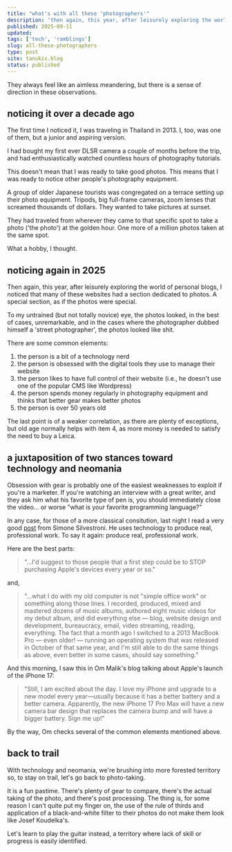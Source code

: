 ```yaml
---
title: "what's with all these 'photographers'"
description: 'then again, this year, after leisurely exploring the world of personal blogs, I noticed that many of these websites had a section dedicated to photos. A special section, as if the photos were special.'
published: 2025-09-11
updated:
tags: ['tech', 'ramblings']
slug: all-these-photographers
type: post
site: tanukis.blog
status: published
---
```


They always feel like an aimless meandering, but there is a sense of direction in these observations.

## noticing it over a decade ago

The first time I noticed it, I was traveling in Thailand in 2013. I, too, was one of them, but a junior and aspiring version.

I had bought my first ever DLSR camera a couple of months before the trip, and had enthusiastically watched countless hours of photography tutorials.

This doesn't mean that I was ready to take good photos. This means that I was ready to notice other people's photography equipment.

A group of older Japanese tourists was congregated on a terrace setting up their photo equipment. Tripods, big full-frame cameras, zoom lenses that screamed thousands of dollars. They wanted to take pictures at sunset.

They had traveled from wherever they came to that specific spot to take a photo ('the photo') at the golden hour. One more of a million photos taken at the same spot.

What a hobby, I thought.

## noticing again in 2025

Then again, this year, after leisurely exploring the world of personal blogs, I noticed that many of these websites had a section dedicated to photos. A special section, as if the photos were special.

To my untrained (but not totally novice) eye, the photos looked, in the best of cases, unremarkable, and in the cases where the photographer dubbed himself a 'street photographer', the photos looked like shit.

There are some common elements:

1. the person is a bit of a technology nerd
2. the person is obsessed with the digital tools they use to manage their website
3. the person likes to have full control of their website (i.e., he doesn't use one of the popular CMS like Wordpress)
4. the person spends money regularly in photography equipment and thinks that better gear makes better photos
5. the person is over 50 years old

The last point is of a weaker correlation, as there are plenty of exceptions, but old age normally helps with item 4, as more money is needed to satisfy the need to buy a Leica.

## a juxtaposition of two stances toward technology and neomania

Obsession with gear is probably one of the easiest weaknesses to exploit if you're a marketer. If you're watching an interview with a great writer, and they ask him what his favorite type of pen is, you should immediately close the video... or worse "what is your favorite programming language?"

In any case, for those of a more classical consitution, last night I read a very good [post](https://minutestomidnight.co.uk/blog/herd-mentality/) from Simone Silvestroni. He uses technology to produce real, professional work. To say it again: produce real, professional work.

Here are the best parts:

> "...I'd suggest to those people that a first step could be to STOP purchasing Apple's devices every year or so."

and,

> "...what I do with my old computer is not "simple office work" or something along those lines. I recorded, produced, mixed and mastered dozens of music albums, authored eight music videos for my debut album, and did everything else — blog, website design and development, bureaucracy, email, video streaming, reading, everything.
> The fact that a month ago I switched to a 2013 MacBook Pro — even older! — running an operating system that was released in October of that same year, and I'm still able to do the same things as above, even better in some cases, should say something."

And this morning, I saw this in Om Malik's blog talking about Apple's launch of the iPhone 17:

> "Still, I am excited about the day. I love my iPhone and upgrade to a new model every year—usually because it has a better battery and a better camera. Apparently, the new iPhone 17 Pro Max will have a new camera bar design that replaces the camera bump and will have a bigger battery. Sign me up!"

By the way, Om checks several of the common elements mentioned above.

## back to trail

With technology and neomania, we're brushing into more forested territory so, to stay on trail, let's go back to photo-taking.

It is a fun pastime. There's plenty of gear to compare, there's the actual taking of the photo, and there's post processing. The thing is, for some reason I can't quite put my finger on, the use of the rule of thirds and application of a black-and-white filter to their photos do not make them look like Josef Koudelka's.

Let's learn to play the guitar instead, a territory where lack of skill or progress is easily identified.

